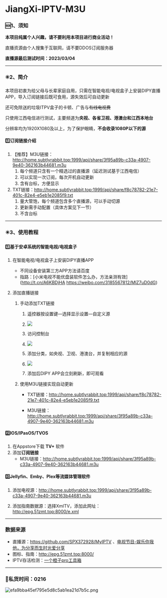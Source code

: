 # JiangXi-IPTV-M3U

### 🆘1、须知

**本项目纯属个人兴趣，请不要利用本项目进行商业活动！**

直播资源由个人搜集于互联网，请不要DDOS订阅服务器

**直播源最后测试时间：2023/03/04**

---

### ✳️2、简介

本项目初衷为给父母与长辈家庭自用，只需在智能电视/电视盒子上安装DIPY直播APP，导入订阅链接后既可食用，源失效后可自动更新

还可免除送的垃圾ITPV盒子的卡顿、广告与~~有线电视费~~

只使用江西电信进行测试，主要频道为**央视、各省卫视、港澳台和江西本地台**

分辨率均为1920X1080及以上，为了保护眼睛，**不会收录1080P以下的源**

#### 1️⃣订阅链接介绍

1. 【推荐】M3U链接：http://home.subtlyrabbit.top:1999/api/share/3f95a89b-c33a-4907-9e40-362163b44681.m3u
   1. 每个频道只含有一个精选过的直播源（延迟测试基于江西电信）
   2. 可以实现一次订阅，每次开机自动更新
   3. 含有台标，方便显示
2. TXT链接：http://home.subtlyrabbit.top:1999/api/share/f8c78782-21e7-401c-82e4-e5eb1e2085f9.txt
   1. 量大管饱，每个频道包含多个直播源，可以手动切源
   2. 更新需手动配置（具体方案见下一节）
   3. 不含台标

---


### ✴️3、使用教程

#### 1️⃣基于安卓系统的智能电视/电视盒子

1. 在智能电视/电视盒子上安装DIPY直播APP

   - 不同设备安装第三方APP方法请百度
   - 指路：[小米电视不能优盘装软件怎么办，方法亲测有效](http://t.cn/A6KBDjHA https://weibo.com/3185567812/MlZ7uD0dG)

2. 添加直播链接
   1. 手动添加TXT链接
      1. 遥控器按设置键—选择显示设置—自定义源

      2. ![](https://imghost.subtlyrabbit.top//images%E6%89%8B%E5%8A%A8%E6%B7%BB%E5%8A%A0%E7%9B%B4%E6%92%AD%E6%BA%901.jpg)
   
      3. 访问控制台
   
      4. ![](https://imghost.subtlyrabbit.top//images%E6%89%8B%E5%8A%A8%E6%B7%BB%E5%8A%A0%E7%9B%B4%E6%92%AD%E6%BA%902.jpg)
   
      5. 添加分类，如央视、卫视、港澳台，并复制相应的源
   
      6. ![](https://imghost.subtlyrabbit.top//images%E6%89%8B%E5%8A%A8%E6%B7%BB%E5%8A%A0%E7%9B%B4%E6%92%AD%E6%BA%903.png)
      7. 添加后DIPY APP会立刻刷新，即可观看
   
   2. 使用M3U链接实现自动更新
      - TXT链接：http://home.subtlyrabbit.top:1999/api/share/f8c78782-21e7-401c-82e4-e5eb1e2085f9.txt
   
      - M3U链接：http://home.subtlyrabbit.top:1999/api/share/3f95a89b-c33a-4907-9e40-362163b44681.m3u


#### 2️⃣IOS/IPasOS/TVOS

1. 在Appstore下载 **TV+** 软件
2. 添加**订阅链接**
   - M3U链接：http://home.subtlyrabbit.top:1999/api/share/3f95a89b-c33a-4907-9e40-362163b44681.m3u

#### 3️⃣Jellyfin、Emby、Plex等流媒体管理软件
1. 添加电视源：http://home.subtlyrabbit.top:1999/api/share/3f95a89b-c33a-4907-9e40-362163b44681.m3u

2. 添加指南数据源：选择XmlTV，添加此网址：http://epg.51zmt.top:8000/e.xml



---

### 数据来源

- 直播源：https://github.com/SPX372928/MyIPTV 、[电视节目-娱乐你我他，为分享而生时光爱分享](https://blog.wemtime.com/dszb)
- 图标、指南：http://epg.51zmt.top:8000/
- IPTV存活检测：[一个橙子pro工具箱](https://github.com/biancangming/wtv/wiki/一个橙子pro工具箱使用指南)


---
### 🌈私货时间：0216

![efa9bba45ef795e5d8c5ab1ea21d7b5c.png](https://s1.imagehub.cc/images/2022/12/06/efa9bba45ef795e5d8c5ab1ea21d7b5c.png)

